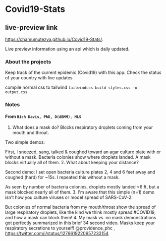 # Covid19-Stats
## live-preview link
 https://chamumutezva.github.io/Covid19-Stats/.

Live preview information using an api which is daily updated.

### About the projects
Keep track of the current epidemic (Covid19) with this app. Check the status of
your country with live updates 

compile normal css to tailwind `tailwindcss build styles.css -o output.css`

### Notes 
#### From `Rich Davis, PhD, D(ABMM), MLS`
1. What does a mask do? Blocks respiratory droplets coming from your mouth and throat.

Two simple demos:

First, I sneezed, sang, talked & coughed toward an agar culture plate with or without a mask. Bacteria colonies show where droplets landed. A mask blocks virtually all of them.
2. What about keeping your distance?

Second demo: I set open bacteria culture plates 2, 4 and 6 feet away and coughed (hard) for ~15s. I repeated this without a mask.

As seen by number of bacteria colonies, droplets mostly landed <6 ft, but a mask blocked nearly all of them.
3. I'm aware that this simple (n=1) demo isn't how you culture viruses or model spread of SARS-CoV-2. 

But colonies of normal bacteria from my mouth/throat show the spread of large respiratory droplets, like the kind we think mostly spread #COVID19, and how a mask can block them!
4. My mask vs. no mask demonstrations got perfectly summarized in this brief 34 second video. Masks keep your respiratory secretions to yourself! 
@providence_phc , https://twitter.com/i/status/1276619220957233154


